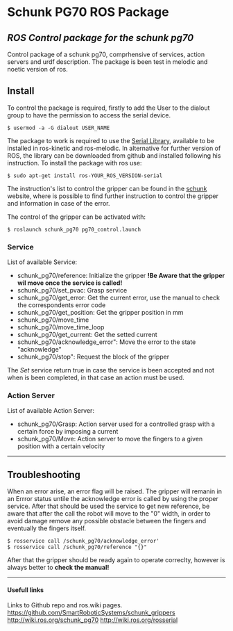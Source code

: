 # Schunk PG70 ROS Package
## _ROS Control package for the schunk pg70_
Control package of a schunk pg70, comprhensive of services, action servers and urdf description. The package is been test in melodic and noetic version of ros.

## Install
To control the package is required, firstly to add the User to the dialout group to have the permission to access the serial device.
```
$ usermod -a -G dialout USER_NAME
```
The package to work is required to use the [Serial Library](http://wiki.ros.org/serial), available to be installed in ros-kinetic and ros-melodic. In alternative for further version of ROS, the library can be downloaded from github and installed following his instruction. To install the package with ros use:
```
$ sudo apt-get install ros-YOUR_ROS_VERSION-serial
```

The instruction's list to control the gripper can be found in the [schunk](https://schunk.com/fileadmin/pim/docs/IM0010976.PDF) website, where is possible to find further instruction to control the gripper and information in case of the error.

The control of the gripper can be activated with:
```
$ roslaunch schunk_pg70 pg70_control.launch
```

### Service
List of available Service:
 - schunk_pg70/reference: Initialize the gripper **!Be Aware that the gripper wil move once the service is called!**
 - schunk_pg70/set_pvac: Grasp service
 - schunk_pg70/get_error: Get the current error, use the manual to check the correspondents error code
 - schunk_pg70/get_position: Get the gripper position in mm
 - schunk_pg70/move_time 
 - schunk_pg70/move_time_loop
 - schunk_pg70/get_current: Get the setted current
 - schunk_pg70/acknowledge_error": Move the error to the state "acknowledge"
 - schunk_pg70/stop": Request the block of the gripper

The *Set* service return true in case the service is been accepted and not when is been completed, in that case an action must be used.

### Action Server
List of available Action Server:
 - schunk_pg70/Grasp: Action server used for a controlled grasp with a certain force by imposing a current
 - schunk_pg70/Move: Action server to move the fingers to a given position with a certain velocity


------------------------------------------------------------------------------------------------

## Troubleshooting
When an error arise, an error flag will be raised. The gripper will remanin in an Errror status untile the acknowledge error is called by using the proper service. After that should be used the service to get new reference, be aware that after the call the robot will move to the "0" width, in order to avoid damage remove any possible obstacle between the fingers and eventually the fingers itself.
```
$ rosservice call /schunk_pg70/acknowledge_error'
$ rosservice call /schunk_pg70/reference "{}" 
```
After that the gripper should be ready again to operate correclty, however is always better to **check the manual!**

------------------------------------------------------------------------------


#### Usefull links 
Links to Github repo and ros.wiki pages.
https://github.com/SmartRoboticSystems/schunk_grippers
http://wiki.ros.org/schunk_pg70
http://wiki.ros.org/rosserial

